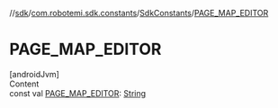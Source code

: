 //[sdk](../../../index.md)/[com.robotemi.sdk.constants](../index.md)/[SdkConstants](index.md)/[PAGE_MAP_EDITOR](-p-a-g-e_-m-a-p_-e-d-i-t-o-r.md)



# PAGE_MAP_EDITOR  
[androidJvm]  
Content  
const val [PAGE_MAP_EDITOR](-p-a-g-e_-m-a-p_-e-d-i-t-o-r.md): [String](https://kotlinlang.org/api/latest/jvm/stdlib/kotlin/-string/index.html)  




